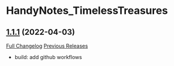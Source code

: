 # HandyNotes_TimelessTreasures

## [1.1.1](https://github.com/Rainrider/HandyNotes_TimelessTreasures/tree/1.1.1) (2022-04-03)
[Full Changelog](https://github.com/Rainrider/HandyNotes_TimelessTreasures/commits/1.1.1) [Previous Releases](https://github.com/Rainrider/HandyNotes_TimelessTreasures/releases)

- build: add github workflows  
